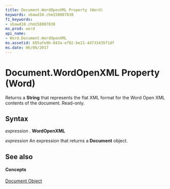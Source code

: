 ```yaml
---
title: Document.WordOpenXML Property (Word)
keywords: vbawd10.chm158007838
f1_keywords:
- vbawd10.chm158007838
ms.prod: word
api_name:
- Word.Document.WordOpenXML
ms.assetid: 695afe9b-843a-ef02-be21-4d733435f1df
ms.date: 06/08/2017
---
```



# Document.WordOpenXML Property (Word)

Returns a  **String** that represents the flat XML format for the Word Open XML contents of the document. Read-only.


## Syntax

 _expression_ . **WordOpenXML**

 _expression_ An expression that returns a **Document** object.


## See also


#### Concepts


[Document Object](document-object-word.md)

